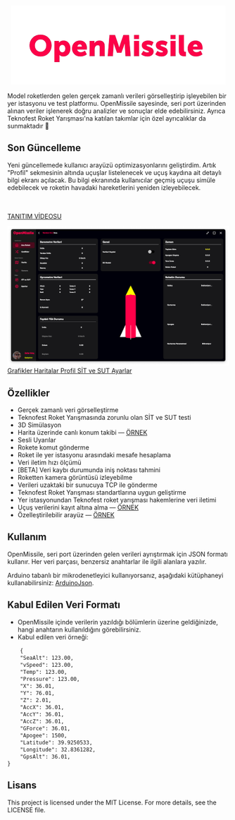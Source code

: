 <p align="center">
  <img src="https://github.com/ZaferKilic/OpenMissile/blob/main/Images/PngLogoText.png?raw=true" />
</p>

<span> Model roketlerden gelen gerçek zamanlı verileri görselleştirip işleyebilen bir yer istasyonu ve test platformu. OpenMissile sayesinde, seri port üzerinden alınan veriler işlenerek doğru analizler ve sonuçlar elde edebilirsiniz. Ayrıca Teknofest Roket Yarışması'na katılan takımlar için özel ayrıcalıklar da sunmaktadır 🚀

## Son Güncelleme
Yeni güncellemede kullanıcı arayüzü optimizasyonlarını geliştirdim. Artık "Profil" sekmesinin altında uçuşlar listelenecek ve uçuş kaydına ait detaylı bilgi ekranı açılacak. Bu bilgi ekranında kullanıcılar geçmiş uçuşu simüle edebilecek ve roketin havadaki hareketlerini yeniden izleyebilecek.

<br>
<br> <a href="https://vimeo.com/999917068?share=copy">TANITIM VİDEOSU</a></span>

![Ana Ekran](https://github.com/ZaferKilic/OpenMissile/blob/main/Images/ScreenShots/Main.png?raw=true)
<a href="https://github.com/ZaferKilic/OpenMissile/blob/main/Images/ScreenShots/Graphs.png"> Grafikler </a>
<a href="https://github.com/ZaferKilic/OpenMissile/blob/main/Images/ScreenShots/Maps.png"> Haritalar </a>
<a href="https://github.com/ZaferKilic/OpenMissile/blob/main/Images/ScreenShots/Profile.png"> Profil </a>
<a href="https://github.com/ZaferKilic/OpenMissile/blob/main/Images/ScreenShots/Test.png"> SİT ve SUT </a>
<a href="https://github.com/ZaferKilic/OpenMissile/blob/main/Images/ScreenShots/Settings.png"> Ayarlar </a>

## Özellikler
- Gerçek zamanlı veri görselleştirme
- Teknofest Roket Yarışmasında zorunlu olan SİT ve SUT testi
- 3D Simülasyon
- Harita üzerinde canlı konum takibi — <a href="https://github.com/ZaferKilic/OpenMissile/blob/main/Images/ScreenShots/Maps.png">ÖRNEK</a>
- Sesli Uyarılar
- Rokete komut gönderme
- Roket ile yer istasyonu arasındaki mesafe hesaplama
- Veri iletim hızı ölçümü
- [BETA] Veri kaybı durumunda iniş noktası tahmini
- Roketten kamera görüntüsü izleyebilme
- Verileri uzaktaki bir sunucuya TCP ile gönderme
- Teknofest Roket Yarışması standartlarına uygun geliştirme
- Yer istasyonundan Teknofest roket yarışması hakemlerine veri iletimi
- Uçuş verilerini kayıt altına alma — <a href="https://github.com/ZaferKilic/OpenMissile/blob/main/Images/ScreenShots/Profile.png">ÖRNEK</a>
- Özelleştirilebilir arayüz — <a href="https://github.com/ZaferKilic/OpenMissile/blob/main/Images/ScreenShots/Settings.png">ÖRNEK</a>

## Kullanım
OpenMissile, seri port üzerinden gelen verileri ayrıştırmak için JSON formatı kullanır. Her veri parçası, benzersiz anahtarlar ile ilgili alanlara yazılır.

Arduino tabanlı bir mikrodenetleyici kullanıyorsanız, aşağıdaki kütüphaneyi kullanabilirsiniz: <a href="https://github.com/bblanchon/ArduinoJson">ArduinoJson</a>.


## Kabul Edilen Veri Formatı
- OpenMissile içinde verilerin yazıldığı bölümlerin üzerine geldiğinizde, hangi anahtarın kullanıldığını görebilirsiniz.
- Kabul edilen veri örneği:



```
    {
    "SeaAlt": 123.00,
    "vSpeed": 123.00,
    "Temp": 123.00,
    "Pressure": 123.00,
    "X": 36.01,
    "Y": 76.01,
    "Z": 2.01,
    "AccX": 36.01,
    "AccY": 36.01,
    "AccZ": 36.01,
    "GForce": 36.01,
    "Apogee": 1500,
    "Latitude": 39.9250533,
    "Longitude": 32.8361282,
    "GpsAlt": 36.01,
}
```

## Lisans
This project is licensed under the MIT License. For more details, see the LICENSE file.
